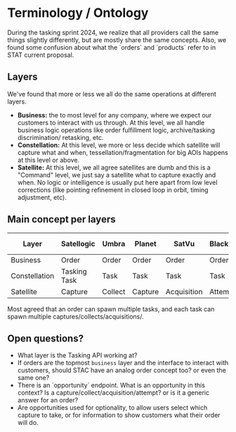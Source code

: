 # Terminology / Ontology

During the tasking sprint 2024, we realize that all providers call the same things slightly differently, but are mostly share the same concepts. Also, we found some confusion about what the ´orders´ and ´products´ refer to in STAT current proposal. 

## Layers
We've found that more or less we all do the same operations at different layers.

- **Business:** the to most level for any company, where we expect our customers to interact with us through. At this level, we all handle business logic operations like order fulfillment logic, archive/tasking discrimination/ retasking, etc. 
- **Constellation:** At this level, we more or less decide which satellite will capture what and when, tessellation/fragmentation for big AOIs happens at this level or above.
- **Satellite:** At this level, we all agree satellites are dumb and this is a "Command" level, we just say a satellite what to capture exactly and when. No logic or intelligence is usually put here apart from low level corrections (like pointing refinement in closed loop in orbit, timing adjustment, etc).

## Main concept per layers

| Layer         | Satellogic   | Umbra   | Planet  | SatVu       | BlackSky | Orbital Sidekick |
| ------------- | ------------ | ------- | ------- | ----------- | -------- | ---------------- |
| Business      | Order        | Order   | Order   | Order       | Order    | Order            |
| Constellation | Tasking Task | Task    | Task    | Task        | Task     | Task requirement |
| Satellite     | Capture      | Collect | Capture | Acquisition | Attempt  | Task             |

Most agreed that an order can spawn multiple tasks, and each task can spawn multiple captures/collects/acquisitions/.

## Open questions?
- What layer is the Tasking API working at?
- If orders are the topmost  `business` layer and the interface to interact with customers, should STAC have an analog order concept too? or even the same one? 
- There is an ´opportunity´ endpoint. What is an opportunity in this context? Is a capture/collect/acquisition/attempt? or is it a generic answer for an order?
- Are opportunities used for optionality, to allow users select which capture to take, or for information to show customers what their order will do.
